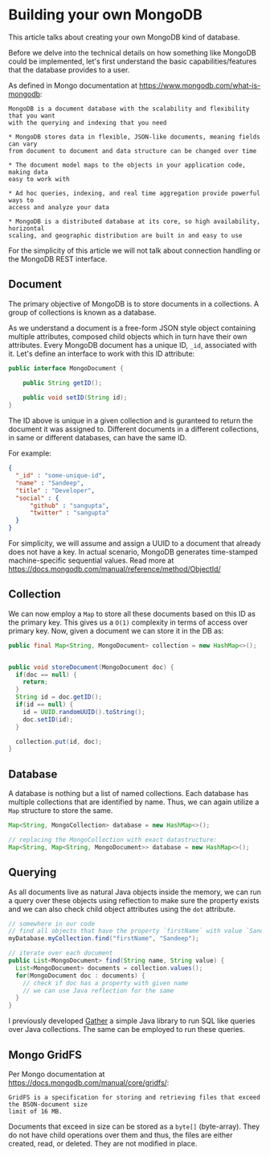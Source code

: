 # Building your own MongoDB

This article talks about creating your own MongoDB kind of database.

Before we delve into the technical details on how something like MongoDB could be 
implemented, let's first understand the basic capabilities/features that the database
provides to a user.

As defined in Mongo documentation at https://www.mongodb.com/what-is-mongodb:

```
MongoDB is a document database with the scalability and flexibility that you want 
with the querying and indexing that you need

* MongoDB stores data in flexible, JSON-like documents, meaning fields can vary 
from document to document and data structure can be changed over time

* The document model maps to the objects in your application code, making data 
easy to work with

* Ad hoc queries, indexing, and real time aggregation provide powerful ways to
access and analyze your data

* MongoDB is a distributed database at its core, so high availability, horizontal 
scaling, and geographic distribution are built in and easy to use
```

For the simplicity of this article we will not talk about connection handling or the
MongoDB REST interface.

## Document

The primary objective of MongoDB is to store documents in a collections. A group of
collections is known as a database.

As we understand a document is a free-form JSON style object containing multiple
attributes, composed child objects which in turn have their own attributes. Every 
MongoDB document has a unique ID, `_id`, associated with it. Let's define an interface 
to work with this ID attribute:

```java
public interface MongoDocument {

    public String getID();
    
    public void setID(String id);
}
```

The ID above is unique in a given collection and is guranteed to return the document it was
assigned to. Different documents in a different collections, in same or different databases,
can have the same ID. 

For example:

```json
{
  "_id" : "some-unique-id",
  "name" : "Sandeep",
  "title" : "Developer",
  "social" : {
      "github" : "sangupta",
      "twitter" : "sangupta"
  }
}
```

For simplicity, we will assume and assign a UUID to a document that already does not
have a key. In actual scenario, MongoDB generates time-stamped machine-specific sequential 
values. Read more at https://docs.mongodb.com/manual/reference/method/ObjectId/

## Collection

We can now employ a `Map` to store all these documents based on this ID as the primary
key. This gives us a `O(1)` complexity in terms of access over primary key. Now, given 
a document we can store it in the DB as:


```java
public final Map<String, MongoDocument> collection = new HashMap<>();


public void storeDocument(MongoDocument doc) {
  if(doc == null) {
    return;
  }
  String id = doc.getID();
  if(id == null) {
    id = UUID.randomUUID().toString();
    doc.setID(id);
  }

  collection.put(id, doc);
}
```

## Database

A database is nothing but a list of named collections. Each database has multiple collections
that are identified by name. Thus, we can again utilize a `Map` structure to store the same.

```java
Map<String, MongoCollection> database = new HashMap<>();

// replacing the MongoCollection with exact datastructure:
Map<String, Map<String, MongoDocument>> database = new HashMap<>();
```

## Querying

As all documents live as natural Java objects inside the memory, we can run a query over these
objects using reflection to make sure the property exists and we can also check child object
attributes using the `dot` attribute.

```java
// somewhere in our code
// find all objects that have the property `firstName` with value `Sandeep`
myDatabase.myCollection.find("firstName", "Sandeep");

// iterate over each document
public List<MongoDocument> find(String name, String value) {
  List<MongoDocument> documents = collection.values();
  for(MongoDocument doc : documents) {
    // check if doc has a property with given name
    // we can use Java reflection for the same
  }
}
```

I previously developed [Gather](https://github.com/sangupta/gather) a simple Java library to 
run SQL like queries over Java collections. The same can be employed to run these queries.

## Mongo GridFS

Per Mongo documentation at https://docs.mongodb.com/manual/core/gridfs/:

```
GridFS is a specification for storing and retrieving files that exceed the BSON-document size 
limit of 16 MB.
```

Documents that exceed in size can be stored as a `byte[]` (byte-array). They do not have child 
operations over them and thus, the files are either created, read, or deleted. They are not
modified in place.
